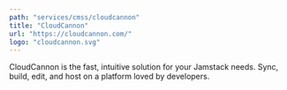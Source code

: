 ```yaml
---
path: "services/cmss/cloudcannon"
title: "CloudCannon"
url: "https://cloudcannon.com/"
logo: "cloudcannon.svg"
---
```


CloudCannon is the fast, intuitive solution for your Jamstack needs. Sync, build, edit, and host on a platform loved by developers.
